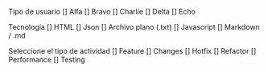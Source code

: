 Tipo de usuario
[] Alfa 
[] Bravo 
[] Charlie 
[] Delta 
[] Echo
 
Tecnología
[] HTML
[] Json
[] Archivo plano (.txt)
[] Javascript
[] Markdown / .md
 
Seleccione el tipo de actividad
[] Feature
[] Changes
[] Hotfix
[] Refactor
[] Performance
[] Testing
